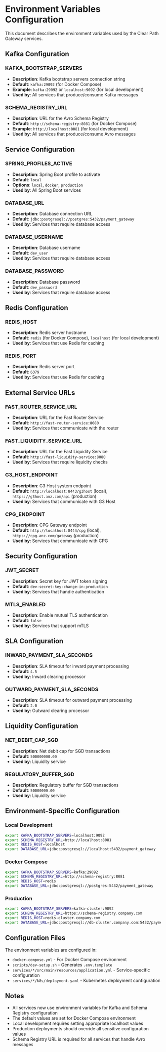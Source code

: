 # Environment Variables Configuration

This document describes the environment variables used by the Clear Path Gateway services.

## Kafka Configuration

### KAFKA_BOOTSTRAP_SERVERS
- **Description**: Kafka bootstrap servers connection string
- **Default**: `kafka:29092` (for Docker Compose)
- **Example**: `kafka:29092` or `localhost:9092` (for local development)
- **Used by**: All services that produce/consume Kafka messages

### SCHEMA_REGISTRY_URL
- **Description**: URL for the Avro Schema Registry
- **Default**: `http://schema-registry:8081` (for Docker Compose)
- **Example**: `http://localhost:8081` (for local development)
- **Used by**: All services that produce/consume Avro messages

## Service Configuration

### SPRING_PROFILES_ACTIVE
- **Description**: Spring Boot profile to activate
- **Default**: `local`
- **Options**: `local`, `docker`, `production`
- **Used by**: All Spring Boot services

### DATABASE_URL
- **Description**: Database connection URL
- **Default**: `jdbc:postgresql://postgres:5432/payment_gateway`
- **Used by**: Services that require database access

### DATABASE_USERNAME
- **Description**: Database username
- **Default**: `dev_user`
- **Used by**: Services that require database access

### DATABASE_PASSWORD
- **Description**: Database password
- **Default**: `dev_password`
- **Used by**: Services that require database access

## Redis Configuration

### REDIS_HOST
- **Description**: Redis server hostname
- **Default**: `redis` (for Docker Compose), `localhost` (for local development)
- **Used by**: Services that use Redis for caching

### REDIS_PORT
- **Description**: Redis server port
- **Default**: `6379`
- **Used by**: Services that use Redis for caching

## External Service URLs

### FAST_ROUTER_SERVICE_URL
- **Description**: URL for the Fast Router Service
- **Default**: `http://fast-router-service:8080`
- **Used by**: Services that communicate with the router

### FAST_LIQUIDITY_SERVICE_URL
- **Description**: URL for the Fast Liquidity Service
- **Default**: `http://fast-liquidity-service:8080`
- **Used by**: Services that require liquidity checks

### G3_HOST_ENDPOINT
- **Description**: G3 Host system endpoint
- **Default**: `http://localhost:8443/g3host` (local), `https://g3host.anz.com/api` (production)
- **Used by**: Services that communicate with G3 Host

### CPG_ENDPOINT
- **Description**: CPG Gateway endpoint
- **Default**: `http://localhost:8444/cpg` (local), `https://cpg.anz.com/gateway` (production)
- **Used by**: Services that communicate with CPG

## Security Configuration

### JWT_SECRET
- **Description**: Secret key for JWT token signing
- **Default**: `dev-secret-key-change-in-production`
- **Used by**: Services that handle authentication

### MTLS_ENABLED
- **Description**: Enable mutual TLS authentication
- **Default**: `false`
- **Used by**: Services that support mTLS

## SLA Configuration

### INWARD_PAYMENT_SLA_SECONDS
- **Description**: SLA timeout for inward payment processing
- **Default**: `4.5`
- **Used by**: Inward clearing processor

### OUTWARD_PAYMENT_SLA_SECONDS
- **Description**: SLA timeout for outward payment processing
- **Default**: `2.0`
- **Used by**: Outward clearing processor

## Liquidity Configuration

### NET_DEBIT_CAP_SGD
- **Description**: Net debit cap for SGD transactions
- **Default**: `500000000.00`
- **Used by**: Liquidity service

### REGULATORY_BUFFER_SGD
- **Description**: Regulatory buffer for SGD transactions
- **Default**: `50000000.00`
- **Used by**: Liquidity service

## Environment-Specific Configuration

### Local Development
```bash
export KAFKA_BOOTSTRAP_SERVERS=localhost:9092
export SCHEMA_REGISTRY_URL=http://localhost:8081
export REDIS_HOST=localhost
export DATABASE_URL=jdbc:postgresql://localhost:5432/payment_gateway
```

### Docker Compose
```bash
export KAFKA_BOOTSTRAP_SERVERS=kafka:29092
export SCHEMA_REGISTRY_URL=http://schema-registry:8081
export REDIS_HOST=redis
export DATABASE_URL=jdbc:postgresql://postgres:5432/payment_gateway
```

### Production
```bash
export KAFKA_BOOTSTRAP_SERVERS=kafka-cluster:9092
export SCHEMA_REGISTRY_URL=https://schema-registry.company.com
export REDIS_HOST=redis-cluster.company.com
export DATABASE_URL=jdbc:postgresql://db-cluster.company.com:5432/payment_gateway
```

## Configuration Files

The environment variables are configured in:
- `docker-compose.yml` - For Docker Compose environment
- `scripts/dev-setup.sh` - Generates `.env.template`
- `services/*/src/main/resources/application.yml` - Service-specific configuration
- `services/*/k8s/deployment.yaml` - Kubernetes deployment configuration

## Notes

- All services now use environment variables for Kafka and Schema Registry configuration
- The default values are set for Docker Compose environment
- Local development requires setting appropriate localhost values
- Production deployments should override all sensitive configuration values
- Schema Registry URL is required for all services that handle Avro messages

